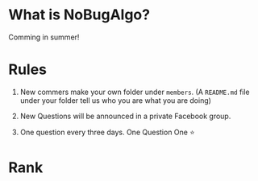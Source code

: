 What is NoBugAlgo?
==========

Comming in summer!

Rules
==========
1. New commers make your own folder under `members`. (A `README.md` file under your folder tell us who you are what you are doing)

2. New Questions will be announced in a private Facebook group. 

3. One question every three days. One Question One :star:

Rank
==========

